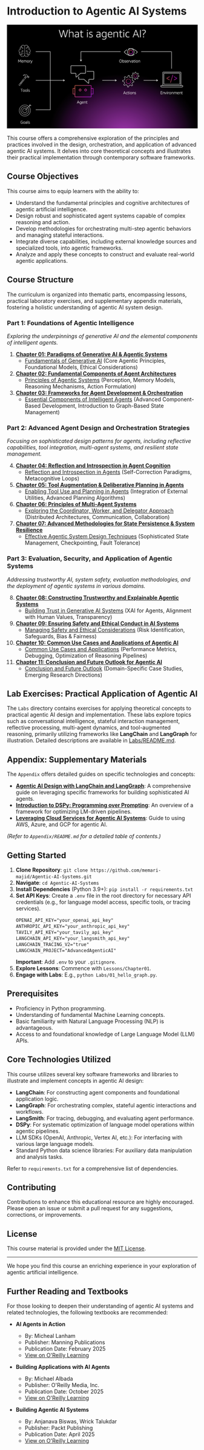 # Introduction to Agentic AI Systems
![Banner](./image.png)

This course offers a comprehensive exploration of the principles and practices involved in the design, orchestration, and application of advanced agentic AI systems. It delves into core theoretical concepts and illustrates their practical implementation through contemporary software frameworks.

## Course Objectives

This course aims to equip learners with the ability to:
- Understand the fundamental principles and cognitive architectures of agentic artificial intelligence.
- Design robust and sophisticated agent systems capable of complex reasoning and action.
- Develop methodologies for orchestrating multi-step agentic behaviors and managing stateful interactions.
- Integrate diverse capabilities, including external knowledge sources and specialized tools, into agentic frameworks.
- Analyze and apply these concepts to construct and evaluate real-world agentic applications.

## Course Structure

The curriculum is organized into thematic parts, encompassing lessons, practical laboratory exercises, and supplementary appendix materials, fostering a holistic understanding of agentic AI system design.

### Part 1: Foundations of Agentic Intelligence
*Exploring the underpinnings of generative AI and the elemental components of intelligent agents.*

1.  **[Chapter 01: Paradigms of Generative AI & Agentic Systems](Lessons/Chapter01)**
    -   [Fundamentals of Generative AI](Lessons/Chapter01/1%20Fundamentals%20of%20Generative%20AI.md) (Core Agentic Principles, Foundational Models, Ethical Considerations)
2.  **[Chapter 02: Fundamental Components of Agent Architectures](Lessons/Chapter02)**
    -   [Principles of Agentic Systems](Lessons/Chapter02/2%20Principles%20of%20Agentic%20Systems.md) (Perception, Memory Models, Reasoning Mechanisms, Action Formulation)
3.  **[Chapter 03: Frameworks for Agent Development & Orchestration](Lessons/Chapter03)**
    -   [Essential Components of Intelligent Agents](Lessons/Chapter03/3%20Essential%20Components%20of%20Intelligent%20Agents.md) (Advanced Component-Based Development, Introduction to Graph-Based State Management)

### Part 2: Advanced Agent Design and Orchestration Strategies
*Focusing on sophisticated design patterns for agents, including reflective capabilities, tool integration, multi-agent systems, and resilient state management.*

4.  **[Chapter 04: Reflection and Introspection in Agent Cognition](Lessons/Chapter04)**
    -   [Reflection and Introspection in Agents](Lessons/Chapter04/4%20Reflection%20and%20Introspection%20in%20Agents.md) (Self-Correction Paradigms, Metacognitive Loops)
5.  **[Chapter 05: Tool Augmentation & Deliberative Planning in Agents](Lessons/Chapter05)**
    -   [Enabling Tool Use and Planning in Agents](Lessons/Chapter05/5%20Enabling%20Tool%20Use%20and%20Planning%20in%20Agents.md) (Integration of External Utilities, Advanced Planning Algorithms)
6.  **[Chapter 06: Principles of Multi-Agent Systems](Lessons/Chapter06)**
    -   [Exploring the Coordinator, Worker, and Delegator Approach](Lessons/Chapter06/6%20Exploring%20the%20Coordinator%2C%20Worker%2C%20and%20Delegator%20Approach.md) (Distributed Architectures, Communication, Collaboration)
7.  **[Chapter 07: Advanced Methodologies for State Persistence & System Resilience](Lessons/Chapter07)**
    -   [Effective Agentic System Design Techniques](Lessons/Chapter07/7%20Effective%20Agentic%20System%20Design%20Techniques.md) (Sophisticated State Management, Checkpointing, Fault Tolerance)

### Part 3: Evaluation, Security, and Application of Agentic Systems
*Addressing trustworthy AI, system safety, evaluation methodologies, and the deployment of agentic systems in various domains.*

8.  **[Chapter 08: Constructing Trustworthy and Explainable Agentic Systems](Lessons/Chapter08)**
    -   [Building Trust in Generative AI Systems](Lessons/Chapter08/8%20Building%20Trust%20in%20Generative%20AI%20Systems.md) (XAI for Agents, Alignment with Human Values, Transparency)
9.  **[Chapter 09: Ensuring Safety and Ethical Conduct in AI Systems](Lessons/Chapter09)**
    -   [Managing Safety and Ethical Considerations](Lessons/Chapter09/9%20Managing%20Safety%20and%20Ethical%20Considerations.md) (Risk Identification, Safeguards, Bias & Fairness)
10. **[Chapter 10: Common Use Cases and Applications of Agentic AI](Lessons/Chapter10)**
    -   [Common Use Cases and Applications](Lessons/Chapter10/10%20Common%20Use%20Cases%20and%20Applications.md) (Performance Metrics, Debugging, Optimization of Reasoning Pipelines)
11. **[Chapter 11: Conclusion and Future Outlook for Agentic AI](Lessons/Chapter11)**
    -   [Conclusion and Future Outlook](Lessons/Chapter11/11%20Conclusion%20and%20Future%20Outlook.md) (Domain-Specific Case Studies, Emerging Research Directions)

## Lab Exercises: Practical Application of Agentic AI

The `Labs` directory contains exercises for applying theoretical concepts to practical agentic AI design and implementation. These labs explore topics such as conversational intelligence, stateful interaction management, reflective processing, multi-agent dynamics, and tool-augmented reasoning, primarily utilizing frameworks like **LangChain** and **LangGraph** for illustration. Detailed descriptions are available in [Labs/README.md](Labs/README.md).

## Appendix: Supplementary Materials

The `Appendix` offers detailed guides on specific technologies and concepts:

-   **[Agentic AI Design with LangChain and LangGraph](Appendix/Agentic_AI_Design_Tutorial.md)**: A comprehensive guide on leveraging specific frameworks for building sophisticated AI agents.
-   **[Introduction to DSPy: Programming over Prompting](Appendix/DSPy_Introduction.md)**: An overview of a framework for optimizing LM-driven pipelines.
-   **[Leveraging Cloud Services for Agentic AI Systems](Appendix/Cloud_Agentic_AI_Services_Tutorial.md)**: Guide to using AWS, Azure, and GCP for agentic AI.

*(Refer to `Appendix/README.md` for a detailed table of contents.)*

## Getting Started

1.  **Clone Repository**: `git clone https://github.com/memari-majid/Agentic-AI-Systems.git`
2.  **Navigate**: `cd Agentic-AI-Systems`
3.  **Install Dependencies** (Python 3.9+): `pip install -r requirements.txt`
4.  **Set API Keys**: Create a `.env` file in the root directory for necessary API credentials (e.g., for language model access, specific tools, or tracing services).
    ```env
    OPENAI_API_KEY="your_openai_api_key"
    ANTHROPIC_API_KEY="your_anthropic_api_key"
    TAVILY_API_KEY="your_tavily_api_key"
    LANGCHAIN_API_KEY="your_langsmith_api_key"
    LANGCHAIN_TRACING_V2="true"
    LANGCHAIN_PROJECT="AdvancedAgenticAI"
    ```
    **Important**: Add `.env` to your `.gitignore`.
5.  **Explore Lessons**: Commence with `Lessons/Chapter01`.
6.  **Engage with Labs**: E.g., `python Labs/01_hello_graph.py`.

## Prerequisites

-   Proficiency in Python programming.
-   Understanding of fundamental Machine Learning concepts.
-   Basic familiarity with Natural Language Processing (NLP) is advantageous.
-   Access to and foundational knowledge of Large Language Model (LLM) APIs.

## Core Technologies Utilized

This course utilizes several key software frameworks and libraries to illustrate and implement concepts in agentic AI design:
-   **LangChain**: For constructing agent components and foundational application logic.
-   **LangGraph**: For orchestrating complex, stateful agentic interactions and workflows.
-   **LangSmith**: For tracing, debugging, and evaluating agent performance.
-   **DSPy**: For systematic optimization of language model operations within agentic pipelines.
-   LLM SDKs (OpenAI, Anthropic, Vertex AI, etc.): For interfacing with various large language models.
-   Standard Python data science libraries: For auxiliary data manipulation and analysis tasks.

Refer to `requirements.txt` for a comprehensive list of dependencies.

## Contributing

Contributions to enhance this educational resource are highly encouraged. Please open an issue or submit a pull request for any suggestions, corrections, or improvements.

## License

This course material is provided under the [MIT License](LICENSE.txt).

---

We hope you find this course an enriching experience in your exploration of agentic artificial intelligence.

## Further Reading and Textbooks

For those looking to deepen their understanding of agentic AI systems and related technologies, the following textbooks are recommended:

-   **AI Agents in Action**
    -   By: Micheal Lanham
    -   Publisher: Manning Publications
    -   Publication Date: February 2025
    -   [View on O'Reilly Learning](https://learning.oreilly.com/library/view/ai-agents-in/9781633436343/)

-   **Building Applications with AI Agents**
    -   By: Michael Albada
    -   Publisher: O'Reilly Media, Inc.
    -   Publication Date: October 2025
    -   [View on O'Reilly Learning](https://learning.oreilly.com/library/view/building-applications-with/9781098176495/)

-   **Building Agentic AI Systems**
    -   By: Anjanava Biswas, Wrick Talukdar
    -   Publisher: Packt Publishing
    -   Publication Date: April 2025
    -   [View on O'Reilly Learning](https://learning.oreilly.com/library/view/building-agentic-ai/9781803238753/)



